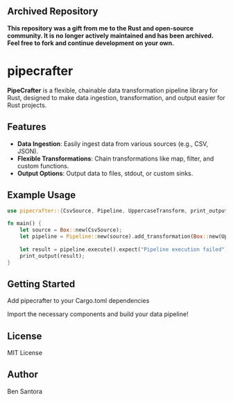 ## Archived Repository

**This repository was a gift from me to the Rust and open-source community. It is no longer actively maintained and has been archived. Feel free to fork and continue development on your own.**

# pipecrafter

**PipeCrafter** is a flexible, chainable data transformation pipeline library for Rust, designed to make data ingestion, transformation, and output easier for Rust projects.

## Features
- **Data Ingestion**: Easily ingest data from various sources (e.g., CSV, JSON).
- **Flexible Transformations**: Chain transformations like map, filter, and custom functions.
- **Output Options**: Output data to files, stdout, or custom sinks.

## Example Usage

```rust
use pipecrafter::{CsvSource, Pipeline, UppercaseTransform, print_output};

fn main() {
    let source = Box::new(CsvSource);
    let pipeline = Pipeline::new(source).add_transformation(Box::new(UppercaseTransform));
    
    let result = pipeline.execute().expect("Pipeline execution failed");
    print_output(result);
}
```
## Getting Started
Add pipecrafter to your Cargo.toml dependencies

Import the necessary components and build your data pipeline!

## License
MIT License

## Author
Ben Santora
